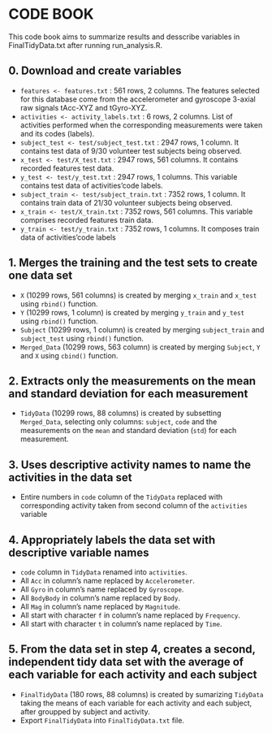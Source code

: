# CODE BOOK
This code book aims to summarize results and desscribe variables in FinalTidyData.txt after running run_analysis.R.
## 0. Download and create variables
* `features <- features.txt` : 561 rows, 2 columns. The features selected for this database come from the accelerometer and gyroscope 3-axial raw signals tAcc-XYZ and tGyro-XYZ.
* `activities <- activity_labels.txt` : 6 rows, 2 columns. List of activities performed when the corresponding measurements were taken and its codes (labels).
* `subject_test <- test/subject_test.txt` : 2947 rows, 1 column. It contains test data of 9/30 volunteer test subjects being observed.
* `x_test <- test/X_test.txt` : 2947 rows, 561 columns. It contains recorded features test data.
* `y_test <- test/y_test.txt` : 2947 rows, 1 columns. This variable contains test data of activities’code labels.
* `subject_train <- test/subject_train.txt` : 7352 rows, 1 column. It contains train data of 21/30 volunteer subjects being observed.
* `x_train <- test/X_train.txt` : 7352 rows, 561 columns. This variable comprises recorded features train data.
* `y_train <- test/y_train.txt` : 7352 rows, 1 columns. It composes train data of activities’code labels
## 1. Merges the training and the test sets to create one data set
* `X` (10299 rows, 561 columns) is created by merging `x_train` and `x_test` using `rbind()` function.
* `Y` (10299 rows, 1 column) is created by merging `y_train` and `y_test` using `rbind()` function.
* `Subject` (10299 rows, 1 column) is created by merging `subject_train` and `subject_test` using `rbind()` function.
* `Merged_Data` (10299 rows, 563 column) is created by merging `Subject`, `Y` and `X` using `cbind()` function.
## 2. Extracts only the measurements on the mean and standard deviation for each measurement
* `TidyData` (10299 rows, 88 columns) is created by subsetting `Merged_Data`, selecting only columns: `subject`, `code` and the measurements on the `mean` and standard deviation (`std`) for each measurement.
## 3. Uses descriptive activity names to name the activities in the data set
* Entire numbers in `code` column of the `TidyData` replaced with corresponding activity taken from second column of the `activities` variable
## 4. Appropriately labels the data set with descriptive variable names
* `code` column in `TidyData` renamed into `activities`.
* All `Acc` in column’s name replaced by `Accelerometer`.
* All `Gyro` in column’s name replaced by `Gyroscope`.
* All `BodyBody` in column’s name replaced by `Body`.
* All `Mag` in column’s name replaced by `Magnitude`.
* All start with character `f` in column’s name replaced by `Frequency`.
* All start with character `t` in column’s name replaced by `Time`.
## 5. From the data set in step 4, creates a second, independent tidy data set with the average of each variable for each activity and each subject
* `FinalTidyData` (180 rows, 88 columns) is created by sumarizing `TidyData` taking the means of each variable for each activity and each subject, after groupped by subject and activity.
* Export `FinalTidyData` into `FinalTidyData.txt` file.


